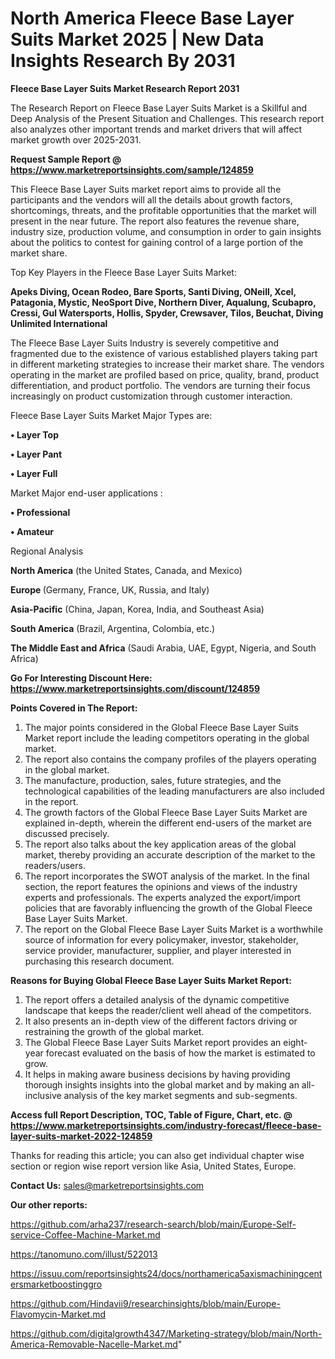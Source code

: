 # North America Fleece Base Layer Suits Market 2025 | New Data Insights Research By 2031

<strong>Fleece Base Layer Suits Market Research Report 2031</strong>

The Research Report on Fleece Base Layer Suits Market is a Skillful and Deep Analysis of the Present Situation and Challenges. This research report also analyzes other important trends and market drivers that will affect market growth over 2025-2031.

<strong>Request Sample Report @ <a href=https://www.marketreportsinsights.com/sample/124859>https://www.marketreportsinsights.com/sample/124859</a></strong>

This Fleece Base Layer Suits market report aims to provide all the participants and the vendors will all the details about growth factors, shortcomings, threats, and the profitable opportunities that the market will present in the near future. The report also features the revenue share, industry size, production volume, and consumption in order to gain insights about the politics to contest for gaining control of a large portion of the market share.

Top Key Players in the Fleece Base Layer Suits Market:

<strong>Apeks Diving, Ocean Rodeo, Bare Sports, Santi Diving, ONeill, Xcel, Patagonia, Mystic, NeoSport Dive, Northern Diver, Aqualung, Scubapro, Cressi, Gul Watersports, Hollis, Spyder, Crewsaver, Tilos, Beuchat, Diving Unlimited International</strong>

The Fleece Base Layer Suits Industry is severely competitive and fragmented due to the existence of various established players taking part in different marketing strategies to increase their market share. The vendors operating in the market are profiled based on price, quality, brand, product differentiation, and product portfolio. The vendors are turning their focus increasingly on product customization through customer interaction.

Fleece Base Layer Suits Market Major Types are:

<strong>• Layer Top

• Layer Pant

• Layer Full</strong>

Market Major end-user applications :

<strong>• Professional

• Amateur</strong>

Regional Analysis

</u><strong><b>North America</b></strong> (the United States, Canada, and Mexico)

<strong><b>Europe </b></strong>(Germany, France, UK, Russia, and Italy)

<strong><b>Asia-Pacific</b></strong> (China, Japan, Korea, India, and Southeast Asia)

<strong><b>South America</b></strong> (Brazil, Argentina, Colombia, etc.)

<strong><b>The Middle East and Africa</b></strong> (Saudi Arabia, UAE, Egypt, Nigeria, and South Africa)

<strong>Go For Interesting Discount Here: <a href=https://www.marketreportsinsights.com/discount/124859>https://www.marketreportsinsights.com/discount/124859</a></strong>

<strong>Points Covered in The Report:</strong>
<ol>
  <li>The major points considered in the Global Fleece Base Layer Suits Market report include the leading competitors operating in the global market.</li>
  <li>The report also contains the company profiles of the players operating in the global market.</li>
  <li>The manufacture, production, sales, future strategies, and the technological capabilities of the leading manufacturers are also included in the report.</li>
  <li>The growth factors of the Global Fleece Base Layer Suits Market are explained in-depth, wherein the different end-users of the market are discussed precisely.</li>
  <li>The report also talks about the key application areas of the global market, thereby providing an accurate description of the market to the readers/users.</li>
  <li>The report incorporates the SWOT analysis of the market. In the final section, the report features the opinions and views of the industry experts and professionals. The experts analyzed the export/import policies that are favorably influencing the growth of the Global Fleece Base Layer Suits Market.</li>
  <li>The report on the Global Fleece Base Layer Suits Market is a worthwhile source of information for every policymaker, investor, stakeholder, service provider, manufacturer, supplier, and player interested in purchasing this research document.</li>
</ol>
<strong>Reasons for Buying Global Fleece Base Layer Suits Market Report:</strong>

<ol>
  <li>The report offers a detailed analysis of the dynamic competitive landscape that keeps the reader/client well ahead of the competitors.</li>
  <li>It also presents an in-depth view of the different factors driving or restraining the growth of the global market.</li>
  <li>The Global Fleece Base Layer Suits Market report provides an eight-year forecast evaluated on the basis of how the market is estimated to grow.</li>
  <li>It helps in making aware business decisions by having providing thorough insights insights into the global market and by making an all-inclusive analysis of the key market segments and sub-segments.</li>
</ol>
<strong>Access full Report Description, TOC, Table of Figure, Chart, etc. @ <a href=https://www.marketreportsinsights.com/industry-forecast/fleece-base-layer-suits-market-2022-124859>https://www.marketreportsinsights.com/industry-forecast/fleece-base-layer-suits-market-2022-124859</a></strong>


Thanks for reading this article; you can also get individual chapter wise section or region wise report version like Asia, United States, Europe.

<strong>Contact Us:</strong>
sales@marketreportsinsights.com

<strong>Our other reports:</strong>

<a href=https://github.com/arha237/research-search/blob/main/Europe-Self-service-Coffee-Machine-Market.md>https://github.com/arha237/research-search/blob/main/Europe-Self-service-Coffee-Machine-Market.md</a>

<a href=https://tanomuno.com/illust/522013>https://tanomuno.com/illust/522013</a>

<a href=https://issuu.com/reportsinsights24/docs/northamerica5axismachiningcentersmarketboostinggro>https://issuu.com/reportsinsights24/docs/northamerica5axismachiningcentersmarketboostinggro</a>

<a href=https://github.com/Hindavii9/researchinsights/blob/main/Europe-Flavomycin-Market.md>https://github.com/Hindavii9/researchinsights/blob/main/Europe-Flavomycin-Market.md</a>

<a href=https://github.com/digitalgrowth4347/Marketing-strategy/blob/main/North-America-Removable-Nacelle-Market.md>https://github.com/digitalgrowth4347/Marketing-strategy/blob/main/North-America-Removable-Nacelle-Market.md</a>"
